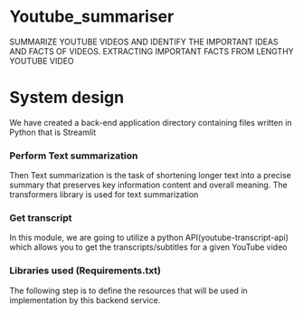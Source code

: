 # Youtube_summariser

SUMMARIZE YOUTUBE VIDEOS AND IDENTIFY THE IMPORTANT IDEAS AND FACTS OF VIDEOS.
EXTRACTING IMPORTANT FACTS FROM LENGTHY YOUTUBE VIDEO

# System design

We have created a back-end application directory containing files written in Python that is Streamlit
### Perform Text summarization
Then Text summarization is the task of shortening longer text into a precise summary that preserves key information content and overall meaning.  The transformers library is used for text summarization

### Get transcript
In this module, we are going to utilize a python API(youtube-transcript-api) which allows you to get the transcripts/subtitles for a given YouTube video

### Libraries used (Requirements.txt)
The following step is to define the resources that will be used in implementation by this backend service.

